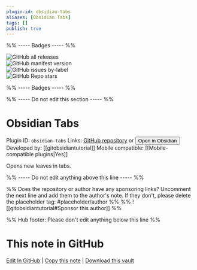 ```yaml
---
plugin-id: obsidian-tabs
aliases: [Obsidian Tabs]
tags: []
publish: true
---
```


%% ----- Badges ----- %%

![GitHub all releases](https://img.shields.io/github/downloads/gitobsidiantutorial/obsidian-tabs/total?color=573E7A&logo=github&style=for-the-badge)  
![GitHub manifest version](https://img.shields.io/github/manifest-json/v/gitobsidiantutorial/obsidian-tabs?color=573E7A&logo=github&style=for-the-badge)  
![GitHub issues by-label](https://img.shields.io/github/issues/gitobsidiantutorial/obsidian-tabs/help%20wanted?color=573E7A&logo=github&style=for-the-badge)  
![GitHub Repo stars](https://img.shields.io/github/stars/gitobsidiantutorial/obsidian-tabs?color=573E7A&logo=github&style=for-the-badge)

%% ----- Badges ----- %%

%% ----- Do not edit this section ----- %%

# Obsidian Tabs

Plugin ID: `obsidian-tabs`
Links: [GitHub repository](https://github.com/gitobsidiantutorial/obsidian-tabs) or [<button id=HH>Open in Obsidian</button>](obsidian://show-plugin?id=obsidian-tabs)
Developed by: [[gitobsidiantutorial]]
Mobile compatible: [[Mobile-compatible plugins|Yes]]

Opens new leaves in tabs.

%% ----- Do not edit anything above this line ----- %%

%% Does the repository or author have any sponsoring links? Uncomment the next line and add them to the author's note. If they don't, please delete the placeholder tag: #placeholder/author %%
%% ![[gitobsidiantutorial#Sponsor this author]] %%

%% Hub footer: Please don't edit anything below this line %%

# This note in GitHub

<span class="git-footer">[Edit In GitHub](https://github.dev/obsidian-community/obsidian-hub/blob/main/02%20-%20Community%20Expansions/02.05%20All%20Community%20Expansions/Plugins/obsidian-tabs.md "git-hub-edit-note") | [Copy this note](https://raw.githubusercontent.com/obsidian-community/obsidian-hub/main/02%20-%20Community%20Expansions/02.05%20All%20Community%20Expansions/Plugins/obsidian-tabs.md "git-hub-copy-note") | [Download this vault](https://github.com/obsidian-community/obsidian-hub/archive/refs/heads/main.zip "git-hub-download-vault") </span>
